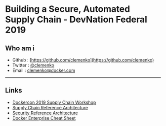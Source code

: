 # Building a Secure, Automated Supply Chain - DevNation Federal 2019

## Who am i

* Github : [https://github.com/clemenko](https://github.com/clemenko)
* Twitter : [@clemenko](https://twitter.com/clemenko)
* Email : [clemenko@docker.com](mailto:clemenko@docker.com)

---

## Links

* [Dockercon 2019 Supply Chain Workshop](https://github.com/clemenko/dc19_supply_chain)
* [Supply Chain Reference Architecture](https://success.docker.com/article/secure-supply-chain)
* [Security Reference Architecture](https://success.docker.com/article/security-best-practices)
* [Docker Enterprise Cheat Sheet](https://github.com/clemenko/EE_Cheat_sheet)
